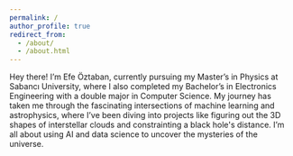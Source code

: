```yaml
---
permalink: /
author_profile: true
redirect_from: 
  - /about/
  - /about.html
---
```

Hey there! I’m Efe Öztaban, currently pursuing my Master’s in Physics at Sabancı University, where I also completed my Bachelor’s in Electronics Engineering with a double major in Computer Science. My journey has taken me through the fascinating intersections of machine learning and astrophysics, where I’ve been diving into projects like figuring out the 3D shapes of interstellar clouds and constrainting a black hole's distance. I’m all about using AI and data science to uncover the mysteries of the universe.
